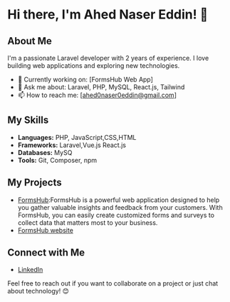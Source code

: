 # Hi there, I'm Ahed Naser Eddin! 👋

## About Me

I'm a passionate Laravel developer with 2 years of experience. I love building web applications and exploring new technologies.

- 🚀 Currently working on: [FormsHub Web App]
- 💬 Ask me about: Laravel, PHP, MySQL, React.js, Tailwind
- 📫 How to reach me: [ahed0naser0eddin@gmail.com]

## My Skills

- **Languages:** PHP, JavaScript,CSS,HTML
- **Frameworks:** Laravel,Vue.js React.js
- **Databases:** MySQ
- **Tools:** Git, Composer, npm

## My Projects

- [FormsHub](https://app.formshub.net/):FormsHub is a powerful web application designed to help you gather valuable insights and feedback from your customers. With FormsHub, you can easily create customized forms and surveys to collect data that matters most to your business.
- [FormsHub website](https://formshub.net)

## Connect with Me

- [LinkedIn](linkedin.com/in/ahed-naser-eddin-aa1648213)


Feel free to reach out if you want to collaborate on a project or just chat about technology! 😊

